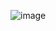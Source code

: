 ![image](https://github.com/SashaJozwiak/ton-react/assets/61920568/ae73c2e6-7fcd-429c-b883-5dabecaaba18)
